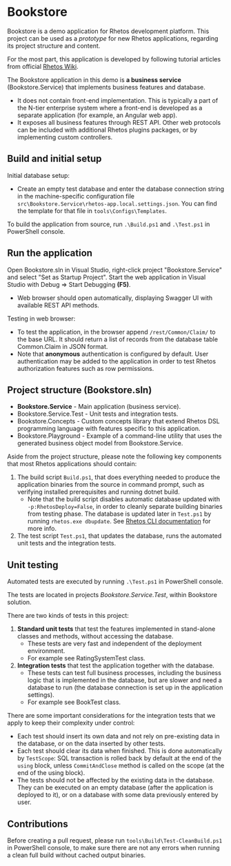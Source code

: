 # Bookstore

Bookstore is a demo application for Rhetos development platform.
This project can be used as a *prototype* for new Rhetos applications,
regarding its project structure and content.

For the most part, this application is developed by following tutorial articles
from official [Rhetos Wiki](https://github.com/Rhetos/Rhetos/wiki).

The Bookstore application in this demo is **a business service** (Bookstore.Service)
that implements business features and database.

* It does not contain front-end implementation. This is typically a part of the N-tier
  enterprise system where a front-end is developed as a separate application
  (for example, an Angular web app).
* It exposes all business features through REST API.
  Other web protocols can be included with additional Rhetos plugins packages,
  or by implementing custom controllers.

## Build and initial setup

Initial database setup:

* Create an empty test database and enter the database connection string
  in the machine-specific configuration file `src\Bookstore.Service\rhetos-app.local.settings.json`.
  You can find the template for that file in `tools\Configs\Templates`.

To build the application from source, run `.\Build.ps1` and `.\Test.ps1` in PowerShell console.

## Run the application

Open Bookstore.sln in Visual Studio, right-click project "Bookstore.Service" and select "Set as Startup Project".
Start the web application in Visual Studio with Debug => Start Debugging **(F5)**.

* Web browser should open automatically, displaying Swagger UI with available REST API methods.

Testing in web browser:

* To test the application, in the browser append `/rest/Common/Claim/` to the base URL.
  It should return a list of records from the database table Common.Claim in JSON format.
* Note that **anonymous** authentication is configured by default.
  User authentication may be added to the application in order to test Rhetos authorization features
  such as row permissions.

## Project structure (Bookstore.sln)

* **Bookstore.Service** - Main application (business service).
* Bookstore.Service.Test - Unit tests and integration tests.
* Bookstore.Concepts - Custom concepts library that extend Rhetos DSL programming language
  with features specific to this application.
* Bookstore.Playground - Example of a command-line utility that uses the generated business
  object model from Bookstore.Service.

Aside from the project structure, please note the following key components that
most Rhetos applications should contain:

1. The build script `Build.ps1`, that does everything needed to produce the application binaries from the source in command prompt,
   such as verifying installed prerequisites and running dotnet build.
   * Note that the build script disables automatic database updated with `-p:RhetosDeploy=False`,
     in order to cleanly separate building binaries from testing phase.
     The database is updated later in `Test.ps1` by running `rhetos.exe dbupdate`.
     See [Rhetos CLI documentation](https://github.com/Rhetos/Rhetos/wiki/Rhetos-CLI#msbuild-integration-with-rhetosmsbuild-nuget-package) for more info.
2. The test script `Test.ps1`, that updates the database, runs the automated unit tests and the integration tests.

## Unit testing

Automated tests are executed by running `.\Test.ps1` in PowerShell console.

The tests are located in projects *Bookstore.Service.Test*, within Bookstore solution.

There are two kinds of tests in this project:

1. **Standard unit tests**
   that test the features implemented in stand-alone classes and methods, without accessing the database.
    * These tests are very fast and independent of the deployment environment.
    * For example see RatingSystemTest class.
2. **Integration tests**
   that test the application together with the database.
    * These tests can test full business processes, including the business logic
      that is implemented in the database, but are slower and need a database to run
      (the database connection is set up in the application settings).
    * For example see BookTest class.

There are some important considerations for the integration tests
that we apply to keep their complexity under control:

* Each test should insert its own data and not rely on pre-existing data in the database,
  or on the data inserted by other tests.
* Each test should clear its data when finished.
  This is done automatically by `TestScope`: SQL transaction is rolled back by default
  at the end of the `using` block, unless `CommitAndClose` method is called on the scope
  (at the end of the using block).
* The tests should not be affected by the existing data in the database.
  They can be executed on an empty database (after the application is deployed to it),
  or on a database with some data previously entered by user.

## Contributions

Before creating a pull request, please run `tools\Build\Test-CleanBuild.ps1` in PowerShell console,
to make sure there are not any errors when running a clean full build without cached output binaries.
